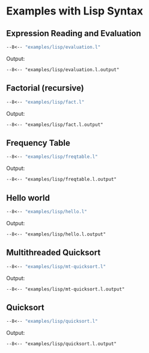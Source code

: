 Examples with Lisp Syntax
=========================

Expression Reading and Evaluation
---------------------------------

```lisp
--8<-- "examples/lisp/evaluation.l"
```

Output:
```
--8<-- "examples/lisp/evaluation.l.output"
```

Factorial (recursive)
---------------------

```lisp
--8<-- "examples/lisp/fact.l"
```

Output:
```
--8<-- "examples/lisp/fact.l.output"
```

Frequency Table
---------------

```lisp
--8<-- "examples/lisp/freqtable.l"
```

Output:
```
--8<-- "examples/lisp/freqtable.l.output"
```

Hello world
-----------

```lisp
--8<-- "examples/lisp/hello.l"
```

Output:
```
--8<-- "examples/lisp/hello.l.output"
```

Multithreaded Quicksort
-----------------------

```lisp
--8<-- "examples/lisp/mt-quicksort.l"
```

Output:
```
--8<-- "examples/lisp/mt-quicksort.l.output"
```

Quicksort
---------

```lisp
--8<-- "examples/lisp/quicksort.l"
```

Output:
```
--8<-- "examples/lisp/quicksort.l.output"
```


